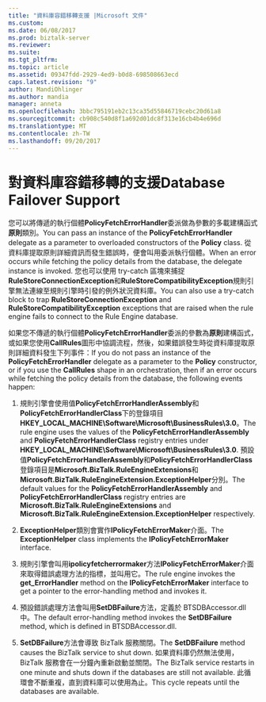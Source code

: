 ```yaml
---
title: "資料庫容錯移轉支援 |Microsoft 文件"
ms.custom: 
ms.date: 06/08/2017
ms.prod: biztalk-server
ms.reviewer: 
ms.suite: 
ms.tgt_pltfrm: 
ms.topic: article
ms.assetid: 09347fdd-2929-4ed9-b0d8-698508663ecd
caps.latest.revision: "9"
author: MandiOhlinger
ms.author: mandia
manager: anneta
ms.openlocfilehash: 3bbc795191eb2c13ca35d55846719cebc20d61a8
ms.sourcegitcommit: cb908c540d8f1a692d01dc8f313e16cb4b4e696d
ms.translationtype: MT
ms.contentlocale: zh-TW
ms.lasthandoff: 09/20/2017
---
```

# <a name="database-failover-support"></a><span data-ttu-id="acdc3-102">對資料庫容錯移轉的支援</span><span class="sxs-lookup"><span data-stu-id="acdc3-102">Database Failover Support</span></span>
<span data-ttu-id="acdc3-103">您可以將傳遞的執行個體**PolicyFetchErrorHandler**委派做為參數的多載建構函式**原則**類別。</span><span class="sxs-lookup"><span data-stu-id="acdc3-103">You can pass an instance of the **PolicyFetchErrorHandler** delegate as a parameter to overloaded constructors of the **Policy** class.</span></span> <span data-ttu-id="acdc3-104">從資料庫提取原則詳細資訊而發生錯誤時，便會叫用委派執行個體。</span><span class="sxs-lookup"><span data-stu-id="acdc3-104">When an error occurs while fetching the policy details from the database, the delegate instance is invoked.</span></span> <span data-ttu-id="acdc3-105">您也可以使用 try-catch 區塊來捕捉**RuleStoreConnectionException**和**RuleStoreCompatibilityException**規則引擎無法連線至規則引擎時引發的例外狀況資料庫。</span><span class="sxs-lookup"><span data-stu-id="acdc3-105">You can also use a try-catch block to trap **RuleStoreConnectionException** and **RuleStoreCompatibilityException** exceptions that are raised when the rule engine fails to connect to the Rule Engine database.</span></span>  
  
 <span data-ttu-id="acdc3-106">如果您不傳遞的執行個體**PolicyFetchErrorHandler**委派的參數為**原則**建構函式，或如果您使用**CallRules**圖形中協調流程，然後，如果錯誤發生時從資料庫提取原則詳細資料發生下列事件：</span><span class="sxs-lookup"><span data-stu-id="acdc3-106">If you do not pass an instance of the **PolicyFetchErrorHandler** delegate as a parameter to the **Policy** constructor, or if you use the **CallRules** shape in an orchestration, then if an error occurs while fetching the policy details from the database, the following events happen:</span></span>  
  
1.  <span data-ttu-id="acdc3-107">規則引擎會使用值**PolicyFetchErrorHandlerAssembly**和**PolicyFetchErrorHandlerClass**下的登錄項目**HKEY_LOCAL_MACHINE\Software\Microsoft\BusinessRules\3.0**。</span><span class="sxs-lookup"><span data-stu-id="acdc3-107">The rule engine uses the values of the **PolicyFetchErrorHandlerAssembly** and **PolicyFetchErrorHandlerClass** registry entries under **HKEY_LOCAL_MACHINE\Software\Microsoft\BusinessRules\3.0**.</span></span> <span data-ttu-id="acdc3-108">預設值**PolicyFetchErrorHandlerAssembly**和**PolicyFetchErrorHandlerClass**登錄項目是**Microsoft.BizTalk.RuleEngineExtensions**和**Microsoft.BizTalk.RuleEngineExtension.ExceptionHelper**分別。</span><span class="sxs-lookup"><span data-stu-id="acdc3-108">The default values for the **PolicyFetchErrorHandlerAssembly** and **PolicyFetchErrorHandlerClass** registry entries are **Microsoft.BizTalk.RuleEngineExtensions** and **Microsoft.BizTalk.RuleEngineExtension.ExceptionHelper** respectively.</span></span>  
  
2.  <span data-ttu-id="acdc3-109">**ExceptionHelper**類別會實作**IPolicyFetchErrorMaker**介面。</span><span class="sxs-lookup"><span data-stu-id="acdc3-109">The **ExceptionHelper** class implements the **IPolicyFetchErrorMaker** interface.</span></span>  
  
3.  <span data-ttu-id="acdc3-110">規則引擎會叫用**ipolicyfetcherrormaker**方法**IPolicyFetchErrorMaker**介面來取得錯誤處理方法的指標，並叫用它。</span><span class="sxs-lookup"><span data-stu-id="acdc3-110">The rule engine invokes the **get_ErrorHandler** method on the **IPolicyFetchErrorMaker** interface to get a pointer to the error-handling method and invokes it.</span></span>  
  
4.  <span data-ttu-id="acdc3-111">預設錯誤處理方法會叫用**SetDBFailure**方法，定義於 BTSDBAccessor.dll 中。</span><span class="sxs-lookup"><span data-stu-id="acdc3-111">The default error-handling method invokes the **SetDBFailure** method, which is defined in BTSDBAccessor.dll.</span></span>  
  
5.  <span data-ttu-id="acdc3-112">**SetDBFailure**方法會導致 BizTalk 服務關閉。</span><span class="sxs-lookup"><span data-stu-id="acdc3-112">The **SetDBFailure** method causes the BizTalk service to shut down.</span></span> <span data-ttu-id="acdc3-113">如果資料庫仍然無法使用，BizTalk 服務會在一分鐘內重新啟動並關閉。</span><span class="sxs-lookup"><span data-stu-id="acdc3-113">The BizTalk service restarts in one minute and shuts down if the databases are still not available.</span></span> <span data-ttu-id="acdc3-114">此循環會不斷重複，直到資料庫可以使用為止。</span><span class="sxs-lookup"><span data-stu-id="acdc3-114">This cycle repeats until the databases are available.</span></span>